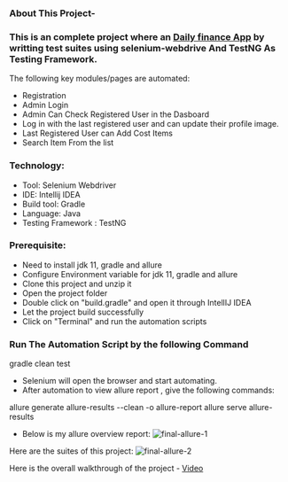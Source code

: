 ### About This Project-

### This is an complete project where an [Daily finance App](https://dailyfinance.roadtocareer.net/) by writting test suites using selenium-webdrive And TestNG  As Testing Framework.

The following key modules/pages are automated:

- Registration
- Admin Login
- Admin Can Check Registered User in the Dasboard
- Log in with the last registered user and can update their profile image.
- Last Registered User can Add Cost Items
- Search Item From the list
### Technology:
- Tool: Selenium Webdriver
- IDE: Intellij IDEA
- Build tool: Gradle
- Language: Java
- Testing Framework : TestNG

### Prerequisite:

- Need to install jdk 11, gradle and allure
- Configure Environment variable for jdk 11, gradle and allure
- Clone this project and unzip it
- Open the project folder
- Double click on "build.gradle" and open it through IntellIJ IDEA
- Let the project build successfully
- Click on "Terminal" and run the automation scripts

### Run The Automation Script by the following Command
gradle clean test 
- Selenium will open the browser and start automating.
- After automation to view allure report , give the following commands:

allure generate allure-results --clean -o allure-report
allure serve allure-results

- Below is my allure overview report:
 ![final-allure-1](https://github.com/user-attachments/assets/52db33d2-938b-4be5-b6c7-033d6b2920d6)

Here are the suites of this project:
![final-allure-2](https://github.com/user-attachments/assets/8722c708-4eb5-48c0-8be3-b1b2f721dd5b)

Here is the overall walkthrough of the project - [Video](https://screenrec.com/share/MfwIolKnQg)
